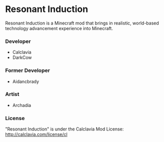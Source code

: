 Resonant Induction
======
Resonant Induction is a Minecraft mod that brings in realistic, world-based technology advancement experience into Minecraft.

### Developer
* Calclavia
* DarkCow

### Former Developer
* Aidancbrady

### Artist
* Archadia

### License
"Resonant Induction" is under the Calclavia Mod License: http://calclavia.com/license/cl
